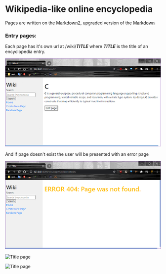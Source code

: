 # Wikipedia-like online encyclopedia
Pages are written on the [Markdown2](https://github.com/trentm/python-markdown2), upgraded version of the [Markdown](https://en.wikipedia.org/wiki/Markdown)

### Entry pages:
Each page has it's own url at /wiki/__*TITLE*__ where __*TITLE*__ is the title of an encyclopedia entry.

![Title page](/media-for-README/title-pages.gif)


And if page doesn't exist the user will be presented with an error page

![Error page](/media-for-README/error404.png)

![Title page](/media-for-README/search-exact-match.gif)

![Title page](/media-for-README/search-not-exact-match.gif)


